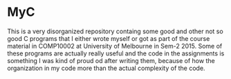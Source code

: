 # MyC

This is a very disorganized repository containg some good and other not so good C programs that I either wrote myself or got as part of the course
material in COMP10002 at University of Melbourne in Sem-2 2015.
Some of these programs are actually really useful and the code in the assignments is something I was kind of proud od after writing them, 
because of how the organization in my code more than the actual complexity of the code.

